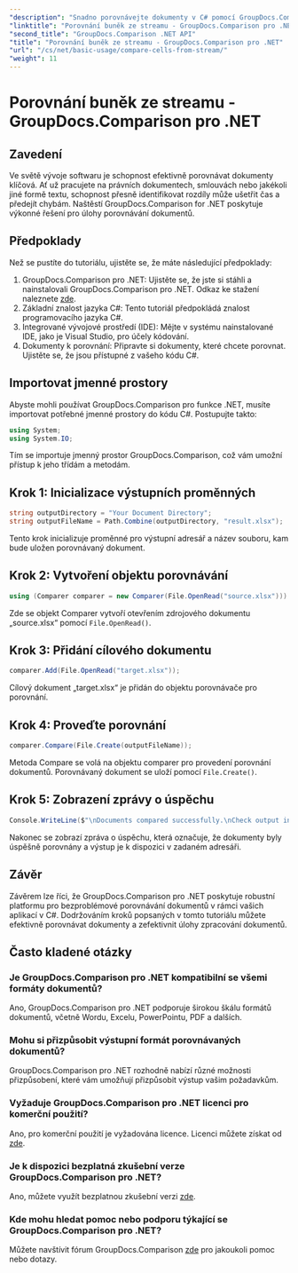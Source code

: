 ```yaml
---
"description": "Snadno porovnávejte dokumenty v C# pomocí GroupDocs.Comparison pro .NET. Zefektivněte své úkoly zpracování dokumentů."
"linktitle": "Porovnání buněk ze streamu - GroupDocs.Comparison pro .NET"
"second_title": "GroupDocs.Comparison .NET API"
"title": "Porovnání buněk ze streamu - GroupDocs.Comparison pro .NET"
"url": "/cs/net/basic-usage/compare-cells-from-stream/"
"weight": 11
---
```


# Porovnání buněk ze streamu - GroupDocs.Comparison pro .NET

## Zavedení
Ve světě vývoje softwaru je schopnost efektivně porovnávat dokumenty klíčová. Ať už pracujete na právních dokumentech, smlouvách nebo jakékoli jiné formě textu, schopnost přesně identifikovat rozdíly může ušetřit čas a předejít chybám. Naštěstí GroupDocs.Comparison for .NET poskytuje výkonné řešení pro úlohy porovnávání dokumentů.
## Předpoklady
Než se pustíte do tutoriálu, ujistěte se, že máte následující předpoklady:
1. GroupDocs.Comparison pro .NET: Ujistěte se, že jste si stáhli a nainstalovali GroupDocs.Comparison pro .NET. Odkaz ke stažení naleznete [zde](https://releases.groupdocs.com/comparison/net/).
2. Základní znalost jazyka C#: Tento tutoriál předpokládá znalost programovacího jazyka C#.
3. Integrované vývojové prostředí (IDE): Mějte v systému nainstalované IDE, jako je Visual Studio, pro účely kódování.
4. Dokumenty k porovnání: Připravte si dokumenty, které chcete porovnat. Ujistěte se, že jsou přístupné z vašeho kódu C#.

## Importovat jmenné prostory
Abyste mohli používat GroupDocs.Comparison pro funkce .NET, musíte importovat potřebné jmenné prostory do kódu C#. Postupujte takto:

```csharp
using System;
using System.IO;
```
Tím se importuje jmenný prostor GroupDocs.Comparison, což vám umožní přístup k jeho třídám a metodám.

## Krok 1: Inicializace výstupních proměnných
```csharp
string outputDirectory = "Your Document Directory";
string outputFileName = Path.Combine(outputDirectory, "result.xlsx");
```
Tento krok inicializuje proměnné pro výstupní adresář a název souboru, kam bude uložen porovnávaný dokument.
## Krok 2: Vytvoření objektu porovnávání
```csharp
using (Comparer comparer = new Comparer(File.OpenRead("source.xlsx")))
```
Zde se objekt Comparer vytvoří otevřením zdrojového dokumentu „source.xlsx“ pomocí `File.OpenRead()`.
## Krok 3: Přidání cílového dokumentu
```csharp
comparer.Add(File.OpenRead("target.xlsx"));
```
Cílový dokument „target.xlsx“ je přidán do objektu porovnávače pro porovnání.
## Krok 4: Proveďte porovnání
```csharp
comparer.Compare(File.Create(outputFileName));
```
Metoda Compare se volá na objektu comparer pro provedení porovnání dokumentů. Porovnávaný dokument se uloží pomocí `File.Create()`.
## Krok 5: Zobrazení zprávy o úspěchu
```csharp
Console.WriteLine($"\nDocuments compared successfully.\nCheck output in {outputDirectory}.");
```
Nakonec se zobrazí zpráva o úspěchu, která označuje, že dokumenty byly úspěšně porovnány a výstup je k dispozici v zadaném adresáři.

## Závěr
Závěrem lze říci, že GroupDocs.Comparison pro .NET poskytuje robustní platformu pro bezproblémové porovnávání dokumentů v rámci vašich aplikací v C#. Dodržováním kroků popsaných v tomto tutoriálu můžete efektivně porovnávat dokumenty a zefektivnit úlohy zpracování dokumentů.
## Často kladené otázky
### Je GroupDocs.Comparison pro .NET kompatibilní se všemi formáty dokumentů?
Ano, GroupDocs.Comparison pro .NET podporuje širokou škálu formátů dokumentů, včetně Wordu, Excelu, PowerPointu, PDF a dalších.
### Mohu si přizpůsobit výstupní formát porovnávaných dokumentů?
GroupDocs.Comparison pro .NET rozhodně nabízí různé možnosti přizpůsobení, které vám umožňují přizpůsobit výstup vašim požadavkům.
### Vyžaduje GroupDocs.Comparison pro .NET licenci pro komerční použití?
Ano, pro komerční použití je vyžadována licence. Licenci můžete získat od [zde](https://purchase.groupdocs.com/buy).
### Je k dispozici bezplatná zkušební verze GroupDocs.Comparison pro .NET?
Ano, můžete využít bezplatnou zkušební verzi [zde](https://releases.groupdocs.com/).
### Kde mohu hledat pomoc nebo podporu týkající se GroupDocs.Comparison pro .NET?
Můžete navštívit fórum GroupDocs.Comparison [zde](https://forum.groupdocs.com/c/comparison/12) pro jakoukoli pomoc nebo dotazy.